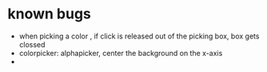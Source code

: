 # known bugs

* when picking a color , if click is released out of the picking box, box gets clossed
* colorpicker: alphapicker, center the background on the x-axis
* 